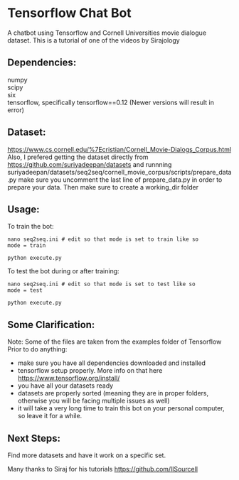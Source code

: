 # Tensorflow Chat Bot
A chatbot using Tensorflow and Cornell Universities movie dialogue dataset. 
This is a tutorial of one of the videos by Sirajology 

## Dependencies:</br>
numpy </br>
scipy</br>
six</br>
tensorflow, specifically tensorflow==0.12 (Newer versions will result in error)</br>

## Dataset:
https://www.cs.cornell.edu/%7Ecristian/Cornell_Movie-Dialogs_Corpus.html
Also, I prefered getting the dataset directly from 
https://github.com/suriyadeepan/datasets
and runnning suriyadeepan/datasets/seq2seq/cornell_movie_corpus/scripts/prepare_data.py
make sure you uncomment the last line of prepare_data.py in order to prepare your data. 
Then make sure to create a working_dir folder

## Usage:
To train the bot:
```
nano seq2seq.ini # edit so that mode is set to train like so
mode = train

python execute.py
```
To test the bot during or after training:
```
nano seq2seq.ini # edit so that mode is set to test like so
mode = test

python execute.py
```

## Some Clarification:
Note: Some of the files are taken from the examples folder of Tensorflow</br>
Prior to do anything:</br>
- make sure you have all dependencies downloaded and installed
- tensorflow setup properly. More info on that here https://www.tensorflow.org/install/
- you have all your datasets ready
- datasets are properly sorted (meaning they are in proper folders, otherwise you will be facing multiple issues as well) 
- it will take a very long time to train this bot on your personal computer, so leave it for a while.

## Next Steps:
Find more datasets and have it work on a specific set.


Many thanks to Siraj for his tutorials https://github.com/llSourcell

